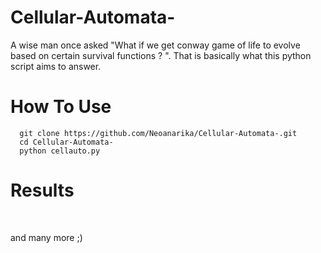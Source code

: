 # Cellular-Automata-
A wise man once asked "What if we get conway game of life to evolve based on certain survival functions ? ". That is basically what this python script aims to answer. 

# How To Use 
```
  git clone https://github.com/Neoanarika/Cellular-Automata-.git
  cd Cellular-Automata-
  python cellauto.py
```

# Results 
<img scr = 'https://github.com/Neoanarika/Cellular-Automata-/blob/master/Pic/1.png?raw=true' />
<img scr = 'https://github.com/Neoanarika/Cellular-Automata-/blob/master/Pic/4.png?raw=true' />

and many more ;)
